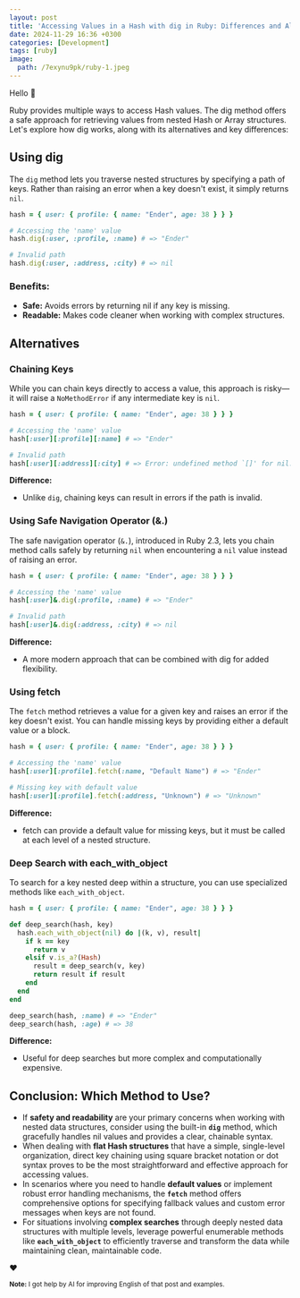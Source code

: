 ```yaml
---
layout: post
title: 'Accessing Values in a Hash with dig in Ruby: Differences and Alternatives'
date: 2024-11-29 16:36 +0300
categories: [Development]
tags: [ruby]
image:
  path: /7exynu9pk/ruby-1.jpeg
---
```


Hello 👋

Ruby provides multiple ways to access Hash values. The dig method offers a safe approach for retrieving values from nested Hash or Array structures. Let's explore how dig works, along with its alternatives and key differences:

## Using dig

The `dig` method lets you traverse nested structures by specifying a path of keys. Rather than raising an error when a key doesn't exist, it simply returns `nil`.

```ruby
hash = { user: { profile: { name: "Ender", age: 38 } } }

# Accessing the 'name' value
hash.dig(:user, :profile, :name) # => "Ender"

# Invalid path
hash.dig(:user, :address, :city) # => nil
```

### Benefits:
- **Safe:** Avoids errors by returning nil if any key is missing.
- **Readable:** Makes code cleaner when working with complex structures.

## Alternatives
### Chaining Keys
While you can chain keys directly to access a value, this approach is risky—it will raise a `NoMethodError` if any intermediate key is `nil`.

```ruby
hash = { user: { profile: { name: "Ender", age: 38 } } }

# Accessing the 'name' value
hash[:user][:profile][:name] # => "Ender"

# Invalid path
hash[:user][:address][:city] # => Error: undefined method `[]' for nil:NilClass
```

**Difference:**
- Unlike `dig`, chaining keys can result in errors if the path is invalid.

### Using Safe Navigation Operator (&.)

The safe navigation operator (`&.`), introduced in Ruby 2.3, lets you chain method calls safely by returning `nil` when encountering a `nil` value instead of raising an error.

```ruby
hash = { user: { profile: { name: "Ender", age: 38 } } }

# Accessing the 'name' value
hash[:user]&.dig(:profile, :name) # => "Ender"

# Invalid path
hash[:user]&.dig(:address, :city) # => nil
```

**Difference:**
- A more modern approach that can be combined with dig for added flexibility.


### Using fetch

The `fetch` method retrieves a value for a given key and raises an error if the key doesn't exist. You can handle missing keys by providing either a default value or a block.

```ruby
hash = { user: { profile: { name: "Ender", age: 38 } } }

# Accessing the 'name' value
hash[:user][:profile].fetch(:name, "Default Name") # => "Ender"

# Missing key with default value
hash[:user][:profile].fetch(:address, "Unknown") # => "Unknown"
```

**Difference:**
- fetch can provide a default value for missing keys, but it must be called at each level of a nested structure.

### Deep Search with each_with_object
To search for a key nested deep within a structure, you can use specialized methods like `each_with_object`.

```ruby
hash = { user: { profile: { name: "Ender", age: 38 } } }

def deep_search(hash, key)
  hash.each_with_object(nil) do |(k, v), result|
    if k == key
      return v
    elsif v.is_a?(Hash)
      result = deep_search(v, key)
      return result if result
    end
  end
end

deep_search(hash, :name) # => "Ender"
deep_search(hash, :age) # => 38
```

**Difference:**
- Useful for deep searches but more complex and computationally expensive.

## Conclusion: Which Method to Use?
- If **safety and readability** are your primary concerns when working with nested data structures, consider using the built-in **`dig`** method, which gracefully handles nil values and provides a clear, chainable syntax.
- When dealing with **flat Hash structures** that have a simple, single-level organization, direct key chaining using square bracket notation or dot syntax proves to be the most straightforward and effective approach for accessing values.
- In scenarios where you need to handle **default values** or implement robust error handling mechanisms, the **`fetch`** method offers comprehensive options for specifying fallback values and custom error messages when keys are not found.
- For situations involving **complex searches** through deeply nested data structures with multiple levels, leverage powerful enumerable methods like **`each_with_object`** to efficiently traverse and transform the data while maintaining clean, maintainable code.

❤️

<sup>**Note:** I got help by AI for improving English of that post and examples.</sup>